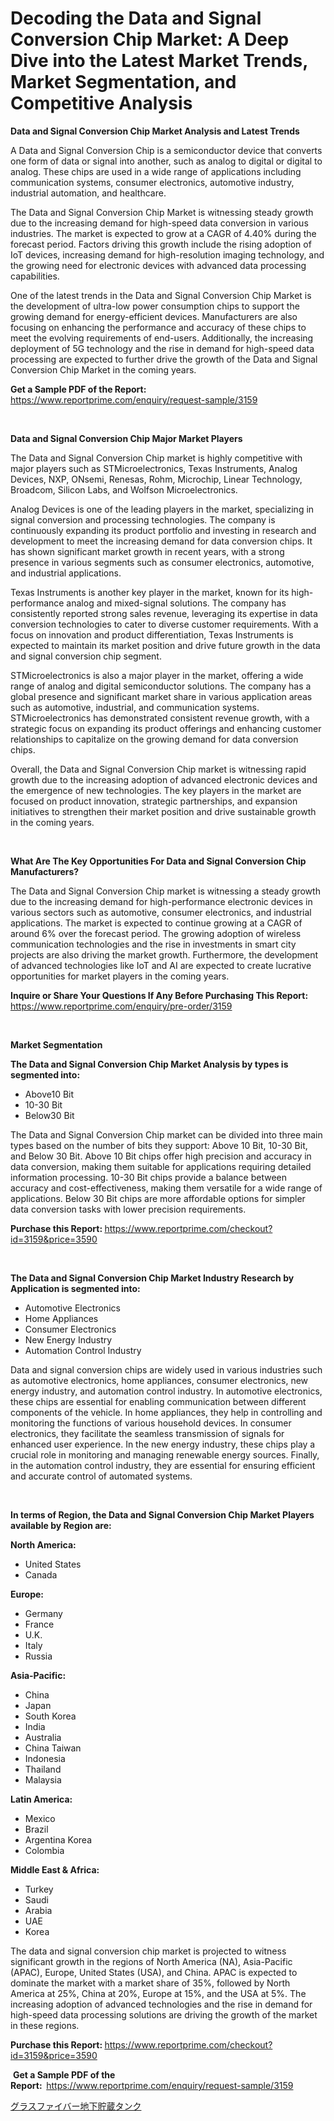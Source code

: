 <p><h1>Decoding the Data and Signal Conversion Chip Market: A Deep Dive into the Latest Market Trends, Market Segmentation, and Competitive Analysis</h1></p><p><strong>Data and Signal Conversion Chip Market Analysis and Latest Trends</strong></p>
<p><p>A Data and Signal Conversion Chip is a semiconductor device that converts one form of data or signal into another, such as analog to digital or digital to analog. These chips are used in a wide range of applications including communication systems, consumer electronics, automotive industry, industrial automation, and healthcare.</p><p>The Data and Signal Conversion Chip Market is witnessing steady growth due to the increasing demand for high-speed data conversion in various industries. The market is expected to grow at a CAGR of 4.40% during the forecast period. Factors driving this growth include the rising adoption of IoT devices, increasing demand for high-resolution imaging technology, and the growing need for electronic devices with advanced data processing capabilities.</p><p>One of the latest trends in the Data and Signal Conversion Chip Market is the development of ultra-low power consumption chips to support the growing demand for energy-efficient devices. Manufacturers are also focusing on enhancing the performance and accuracy of these chips to meet the evolving requirements of end-users. Additionally, the increasing deployment of 5G technology and the rise in demand for high-speed data processing are expected to further drive the growth of the Data and Signal Conversion Chip Market in the coming years.</p></p>
<p><strong>Get a Sample PDF of the Report:&nbsp;</strong> <a href="https://www.reportprime.com/enquiry/request-sample/3159">https://www.reportprime.com/enquiry/request-sample/3159</a></p>
<p>&nbsp;</p>
<p><strong>Data and Signal Conversion Chip Major Market Players</strong></p>
<p><p>The Data and Signal Conversion Chip market is highly competitive with major players such as STMicroelectronics, Texas Instruments, Analog Devices, NXP, ONsemi, Renesas, Rohm, Microchip, Linear Technology, Broadcom, Silicon Labs, and Wolfson Microelectronics. </p><p>Analog Devices is one of the leading players in the market, specializing in signal conversion and processing technologies. The company is continuously expanding its product portfolio and investing in research and development to meet the increasing demand for data conversion chips. It has shown significant market growth in recent years, with a strong presence in various segments such as consumer electronics, automotive, and industrial applications.</p><p>Texas Instruments is another key player in the market, known for its high-performance analog and mixed-signal solutions. The company has consistently reported strong sales revenue, leveraging its expertise in data conversion technologies to cater to diverse customer requirements. With a focus on innovation and product differentiation, Texas Instruments is expected to maintain its market position and drive future growth in the data and signal conversion chip segment.</p><p>STMicroelectronics is also a major player in the market, offering a wide range of analog and digital semiconductor solutions. The company has a global presence and significant market share in various application areas such as automotive, industrial, and communication systems. STMicroelectronics has demonstrated consistent revenue growth, with a strategic focus on expanding its product offerings and enhancing customer relationships to capitalize on the growing demand for data conversion chips.</p><p>Overall, the Data and Signal Conversion Chip market is witnessing rapid growth due to the increasing adoption of advanced electronic devices and the emergence of new technologies. The key players in the market are focused on product innovation, strategic partnerships, and expansion initiatives to strengthen their market position and drive sustainable growth in the coming years.</p></p>
<p>&nbsp;</p>
<p><strong>What Are The Key Opportunities For Data and Signal Conversion Chip Manufacturers?</strong></p>
<p><p>The Data and Signal Conversion Chip market is witnessing a steady growth due to the increasing demand for high-performance electronic devices in various sectors such as automotive, consumer electronics, and industrial applications. The market is expected to continue growing at a CAGR of around 6% over the forecast period. The growing adoption of wireless communication technologies and the rise in investments in smart city projects are also driving the market growth. Furthermore, the development of advanced technologies like IoT and AI are expected to create lucrative opportunities for market players in the coming years.</p></p>
<p><strong>Inquire or Share Your Questions If Any Before Purchasing This Report:</strong> <a href="https://www.reportprime.com/enquiry/pre-order/3159">https://www.reportprime.com/enquiry/pre-order/3159</a></p>
<p>&nbsp;</p>
<p><strong>Market Segmentation</strong></p>
<p><strong>The Data and Signal Conversion Chip Market Analysis by types is segmented into:</strong></p>
<p><ul><li>Above10 Bit</li><li>10-30 Bit</li><li>Below30 Bit</li></ul></p>
<p><p>The Data and Signal Conversion Chip market can be divided into three main types based on the number of bits they support: Above 10 Bit, 10-30 Bit, and Below 30 Bit. Above 10 Bit chips offer high precision and accuracy in data conversion, making them suitable for applications requiring detailed information processing. 10-30 Bit chips provide a balance between accuracy and cost-effectiveness, making them versatile for a wide range of applications. Below 30 Bit chips are more affordable options for simpler data conversion tasks with lower precision requirements.</p></p>
<p><strong>Purchase this Report:&nbsp;</strong><a href="https://www.reportprime.com/checkout?id=3159&price=3590">https://www.reportprime.com/checkout?id=3159&price=3590</a></p>
<p>&nbsp;</p>
<p><strong>The Data and Signal Conversion Chip Market Industry Research by Application is segmented into:</strong></p>
<p><ul><li>Automotive Electronics</li><li>Home Appliances</li><li>Consumer Electronics</li><li>New Energy Industry</li><li>Automation Control Industry</li></ul></p>
<p><p>Data and signal conversion chips are widely used in various industries such as automotive electronics, home appliances, consumer electronics, new energy industry, and automation control industry. In automotive electronics, these chips are essential for enabling communication between different components of the vehicle. In home appliances, they help in controlling and monitoring the functions of various household devices. In consumer electronics, they facilitate the seamless transmission of signals for enhanced user experience. In the new energy industry, these chips play a crucial role in monitoring and managing renewable energy sources. Finally, in the automation control industry, they are essential for ensuring efficient and accurate control of automated systems.</p></p>
<p>&nbsp;</p>
<p><strong>In terms of Region, the Data and Signal Conversion Chip Market Players available by Region are:</strong></p>
<p>
    <p> <strong> North America: </strong>
        <ul>
            <li>United States</li>
            <li>Canada</li>
        </ul>
        </p> 
    <p> <strong> Europe: </strong>
        <ul>
            <li>Germany</li>
            <li>France</li>
            <li>U.K.</li>
            <li>Italy</li>
            <li>Russia</li>
        </ul>
        </p> 
    <p> <strong> Asia-Pacific: </strong>
        <ul>
            <li>China</li>
            <li>Japan</li>
            <li>South Korea</li>
            <li>India</li>
            <li>Australia</li>
            <li>China Taiwan</li>
            <li>Indonesia</li>
            <li>Thailand</li>
            <li>Malaysia</li>
        </ul>
        </p> 
    <p> <strong> Latin America: </strong>
        <ul>
            <li>Mexico</li>
            <li>Brazil</li>
            <li>Argentina Korea</li>
            <li>Colombia</li>
        </ul>
        </p> 
    <p> <strong> Middle East & Africa: </strong>
        <ul>
            <li>Turkey</li>
            <li>Saudi</li>
            <li>Arabia</li>
            <li>UAE</li>
            <li>Korea</li>
        </ul>
    </p>
    </p>
<p><p>The data and signal conversion chip market is projected to witness significant growth in the regions of North America (NA), Asia-Pacific (APAC), Europe, United States (USA), and China. APAC is expected to dominate the market with a market share of 35%, followed by North America at 25%, China at 20%, Europe at 15%, and the USA at 5%. The increasing adoption of advanced technologies and the rise in demand for high-speed data processing solutions are driving the growth of the market in these regions.</p></p>
<p><strong>Purchase this Report: </strong><a href="https://www.reportprime.com/checkout?id=3159&price=3590">https://www.reportprime.com/checkout?id=3159&price=3590</a></p>
<p>&nbsp;<strong>Get a Sample PDF of the Report:&nbsp;&nbsp;</strong><a href="https://www.reportprime.com/enquiry/request-sample/3159">https://www.reportprime.com/enquiry/request-sample/3159</a></p>
<p><strong></strong></p>
<p><p><a href="https://github.com/one-cool-chick/Market-Research-Report-List-1/blob/main/628790413243.md">グラスファイバー地下貯蔵タンク</a></p></p>